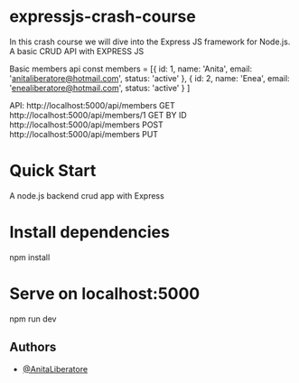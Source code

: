 # expressjs-crash-course
In this crash course we will dive into the Express JS framework for Node.js. A basic CRUD API with EXPRESS JS

Basic members api
const members = [{
    id: 1,
    name: 'Anita',
    email: 'anitaliberatore@hotmail.com',
    status: 'active'
    }, 
    {
    id: 2,
    name: 'Enea',
    email: 'enealiberatore@hotmail.com',
    status: 'active'
  }
]

API: 
http://localhost:5000/api/members GET
http://localhost:5000/api/members/1 GET BY ID
http://localhost:5000/api/members POST
http://localhost:5000/api/members PUT


# Quick Start
A node.js backend crud app with Express

# Install dependencies
npm install

# Serve on localhost:5000
npm run dev

## Authors

- [@AnitaLiberatore](https://github.com/Anita-Liberatore)

